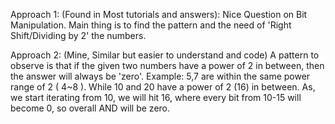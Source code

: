 Approach 1: (Found in Most tutorials and answers):
Nice Question on Bit Manipulation. Main thing is to find the pattern and the need of 'Right Shift/Dividing by 2' the numbers.

Approach 2: (Mine, Similar but easier to understand and code)
A pattern to observe is that if the given two numbers have a power of 2 in between, then the answer will always be 'zero'. 
Example: 5,7 are within the same power range of 2 ( 4~8 ). While 10 and 20 have a power of 2 (16) in between. As, we start iterating from 10, we will hit 16, where every bit from 10-15 will become 0, so overall AND will be zero.

